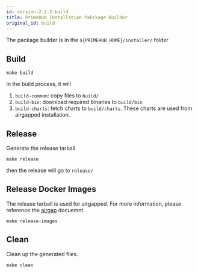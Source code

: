 ```yaml
---
id: version-2.2.2-build
title: PrimeHub Installation Pakckage Builder
original_id: build
---
```


The package builder is in the `${PRIMEHUB_HOME}/installer/` folder

## Build

```
make build
```

In the build process, it will
1. `build-common`: copy files to `build/`
1. `build-bin`: download required binaries to `build/bin`
1. `build-charts`: fetch charts to `build/charts`. These charts are used from airgapped installation.

## Release
Generate the release tarball

```
make release 
```
then the release will go to `release/` 

## Release Docker Images

The release tarball is used for airgapped. For more information, please reference the [airgap](../administration/airgap.md) docuemnt.

```
make release-images
```

## Clean

Clean up the generated files.
```
make clean 
```
